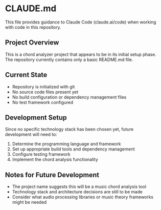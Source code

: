 # CLAUDE.md

This file provides guidance to Claude Code (claude.ai/code) when working with code in this repository.

## Project Overview

This is a chord analyzer project that appears to be in its initial setup phase. The repository currently contains only a basic README.md file.

## Current State

- Repository is initialized with git
- No source code files present yet
- No build configuration or dependency management files
- No test framework configured

## Development Setup

Since no specific technology stack has been chosen yet, future development will need to:

1. Determine the programming language and framework
2. Set up appropriate build tools and dependency management
3. Configure testing framework
4. Implement the chord analysis functionality

## Notes for Future Development

- The project name suggests this will be a music chord analysis tool
- Technology stack and architecture decisions are still to be made
- Consider what audio processing libraries or music theory frameworks might be needed